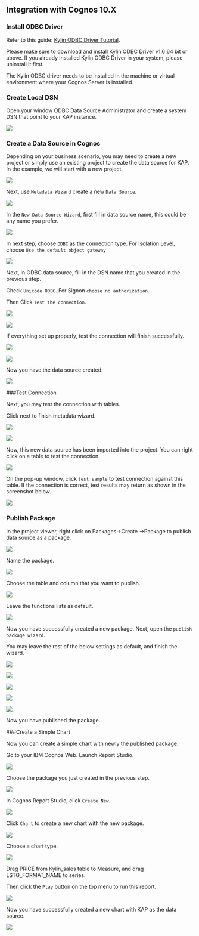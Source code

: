 ## Integration with Cognos 10.X

### Install ODBC Driver

Refer to this guide: [Kylin ODBC Driver Tutorial](../driver/odbc.en.md).

Please make sure to download and install Kylin ODBC Driver v1.6 64 bit or above. If you already installed Kylin ODBC Driver in your system, please uninstall it first.  

The Kylin ODBC driver needs to be installed in the machine or virtual environment where your Cognos Server is installed.

### Create Local DSN

Open your window ODBC Data Source Administrator and create a system DSN that point to your KAP instance.

![](images/cognos/0.png)

### Create a Data Source in Cognos

Depending on your business scenario, you may need to create a new project or simply use an existing project to create the data source for KAP. In the example, we will start with a new project. 

![](images/cognos/1.png)

Next, use `Metadata Wizard` create a new `Data Source`.

![](images/cognos/2.png)

In the `New Data Source Wizard`, first fill in data source name, this could be any name you prefer.

![](images/cognos/3.png)

In next step, choose `ODBC` as the connection type. For Isolation Level, choose `Use the default object gateway`  

![](images/cognos/4.png)

Next, in ODBC data source, fill in the DSN name that you created in the previous step.

Check `Unicode ODBC`. For Signon `choose no authorization`.

Then Click `Test the connection`.

![](images/cognos/5.png)

![](images/cognos/6.png)

If everything set up properly, test the connection will finish successfully.

![](images/cognos/7.png)

![](images/cognos/8.png)

Now you have the data source created.

![](images/cognos/9.png)

###Test Connection

Next, you may test the connection with tables.

Click next to finish metadata wizard.

![](images/cognos/10.png)

![](images/cognos/11.png)

Now, this new data source has been imported into the project. You can right click on a table to test the connection.

![](images/cognos/12.png)

On the pop-up window, click `test sample` to test connection against this table. If the connection is correct, test results may return as shown in the screenshot below.

![](images/cognos/13.png)

### Publish Package

In the project viewer, right click on Packages->Create ->Package to publish data source as a package.

![](images/cognos/14.png)

Name the package.

![](images/cognos/15.png)

Choose the table and column that you want to publish.

![](images/cognos/16.png)

Leave the functions lists as default.

![](images/cognos/17.png)

Now you have successfully created a new package. Next, open the `publish package wizard`. 

You may leave the rest of the below settings as default, and finish the wizard.

![](images/cognos/18.png)

![](images/cognos/19.png)

![](images/cognos/20.png)

![](images/cognos/21.png)

![](images/cognos/22.png)

Now you have published the package.

###Create a Simple Chart

Now you can create a simple chart with newly the published package.

Go to your IBM Cognos Web. Launch Report Studio.

![](images/cognos/23.png)

Choose the package you just created in the previous step.

![](images/cognos/32.png)

In Cognos Report Studio, click `Create New`.

![](images/cognos/24.png)

Click `Chart` to create a new chart with the new package.

![](images/cognos/25.png)

Choose a chart type.

![](images/cognos/26.png)

Drag PRICE from Kylin_sales table to Measure, and drag LSTG_FORMAT_NAME to series. 

Then click the `Play` button on the top menu to run this report. 

![](images/cognos/27.png)

Now you have successfully created a new chart with KAP as the data source.

![](images/cognos/28.png)

### 




